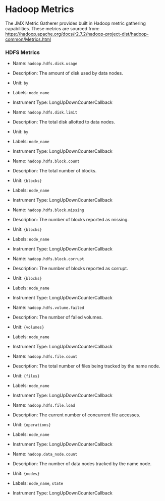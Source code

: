 # Hadoop Metrics

The JMX Metric Gatherer provides built in Hadoop metric gathering capabilities.
These metrics are sourced from: https://hadoop.apache.org/docs/r2.7.2/hadoop-project-dist/hadoop-common/Metrics.html

### HDFS Metrics
* Name: `hadoop.hdfs.disk.usage`
* Description: The amount of disk used by data nodes.
* Unit: `by`
* Labels: `node_name`
* Instrument Type: LongUpDownCounterCallback

* Name: `hadoop.hdfs.disk.limit`
* Description: The total disk allotted to data nodes.
* Unit: `by`
* Labels: `node_name`
* Instrument Type: LongUpDownCounterCallback

* Name: `hadoop.hdfs.block.count`
* Description: The total number of blocks.
* Unit: `{blocks}`
* Labels: `node_name`
* Instrument Type: LongUpDownCounterCallback

* Name: `hadoop.hdfs.block.missing`
* Description: The number of blocks reported as missing.
* Unit: `{blocks}`
* Labels: `node_name`
* Instrument Type: LongUpDownCounterCallback

* Name: `hadoop.hdfs.block.corrupt`
* Description: The number of blocks reported as corrupt.
* Unit: `{blocks}`
* Labels: `node_name`
* Instrument Type: LongUpDownCounterCallback

* Name: `hadoop.hdfs.volume.failed`
* Description: The number of failed volumes.
* Unit: `{volumes}`
* Labels: `node_name`
* Instrument Type: LongUpDownCounterCallback

* Name: `hadoop.hdfs.file.count`
* Description: The total number of files being tracked by the name node.
* Unit: `{files}`
* Labels: `node_name`
* Instrument Type: LongUpDownCounterCallback

* Name: `hadoop.hdfs.file.load`
* Description: The current number of concurrent file accesses.
* Unit: `{operations}`
* Labels: `node_name`
* Instrument Type: LongUpDownCounterCallback

* Name: `hadoop.data_node.count`
* Description: The number of data nodes tracked by the name node.
* Unit: `{nodes}`
* Labels: `node_name`, `state`
* Instrument Type: LongUpDownCounterCallback
